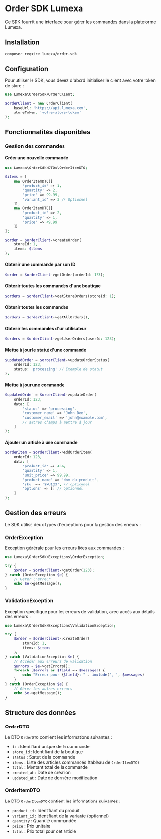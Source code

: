 # Order SDK Lumexa

Ce SDK fournit une interface pour gérer les commandes dans la plateforme Lumexa.

## Installation

```bash
composer require lumexa/order-sdk
```

## Configuration

Pour utiliser le SDK, vous devez d'abord initialiser le client avec votre token de store :

```php
use Lumexa\OrderSdk\OrderClient;

$orderClient = new OrderClient(
    baseUrl: 'https://api.lumexa.com',
    storeToken: 'votre-store-token'
);
```

## Fonctionnalités disponibles

### Gestion des commandes

#### Créer une nouvelle commande
```php
use Lumexa\OrderSdk\DTOs\OrderItemDTO;

$items = [
    new OrderItemDTO([
        'product_id' => 1,
        'quantity' => 2,
        'price' => 99.99,
        'variant_id' => 3 // Optionnel
    ]),
    new OrderItemDTO([
        'product_id' => 2,
        'quantity' => 1,
        'price' => 49.99
    ])
];

$order = $orderClient->createOrder(
    storeId: 1,
    items: $items
);
```

#### Obtenir une commande par son ID
```php
$order = $orderClient->getOrder(orderId: 123);
```

#### Obtenir toutes les commandes d'une boutique
```php
$orders = $orderClient->getStoreOrders(storeId: 1);
```

#### Obtenir toutes les commandes
```php
$orders = $orderClient->getAllOrders();
```

#### Obtenir les commandes d'un utilisateur
```php
$orders = $orderClient->getUserOrders(userId: 123);
```

#### Mettre à jour le statut d'une commande
```php
$updatedOrder = $orderClient->updateOrderStatus(
    orderId: 123,
    status: 'processing' // Exemple de statut
);
```

#### Mettre à jour une commande
```php
$updatedOrder = $orderClient->updateOrder(
    orderId: 123,
    data: [
        'status' => 'processing',
        'customer_name' => 'John Doe',
        'customer_email' => 'john@example.com',
        // autres champs à mettre à jour
    ]
);
```

#### Ajouter un article à une commande
```php
$orderItem = $orderClient->addOrderItem(
    orderId: 123,
    data: [
        'product_id' => 456,
        'quantity' => 1,
        'unit_price' => 99.99,
        'product_name' => 'Nom du produit',
        'sku' => 'SKU123', // optionnel
        'options' => [] // optionnel
    ]
);
```

## Gestion des erreurs

Le SDK utilise deux types d'exceptions pour la gestion des erreurs :

### OrderException
Exception générale pour les erreurs liées aux commandes :

```php
use Lumexa\OrderSdk\Exceptions\OrderException;

try {
    $order = $orderClient->getOrder(123);
} catch (OrderException $e) {
    // Gérer l'erreur
    echo $e->getMessage();
}
```

### ValidationException
Exception spécifique pour les erreurs de validation, avec accès aux détails des erreurs :

```php
use Lumexa\OrderSdk\Exceptions\ValidationException;

try {
    $order = $orderClient->createOrder(
        storeId: 1,
        items: $items
    );
} catch (ValidationException $e) {
    // Accéder aux erreurs de validation
    $errors = $e->getErrors();
    foreach ($errors as $field => $messages) {
        echo "Erreur pour {$field}: " . implode(', ', $messages);
    }
} catch (OrderException $e) {
    // Gérer les autres erreurs
    echo $e->getMessage();
}
```

## Structure des données

### OrderDTO
Le DTO `OrderDTO` contient les informations suivantes :
- `id` : Identifiant unique de la commande
- `store_id` : Identifiant de la boutique
- `status` : Statut de la commande
- `items` : Liste des articles commandés (tableau de `OrderItemDTO`)
- `total` : Montant total de la commande
- `created_at` : Date de création
- `updated_at` : Date de dernière modification

### OrderItemDTO
Le DTO `OrderItemDTO` contient les informations suivantes :
- `product_id` : Identifiant du produit
- `variant_id` : Identifiant de la variante (optionnel)
- `quantity` : Quantité commandée
- `price` : Prix unitaire
- `total` : Prix total pour cet article
